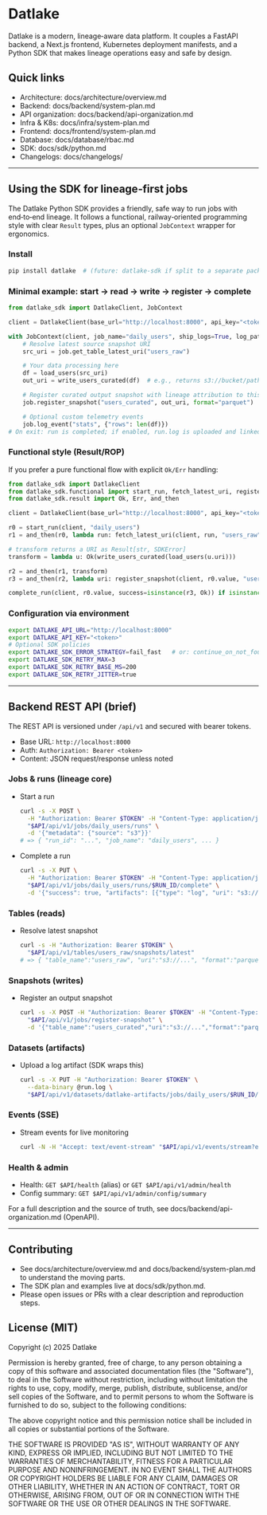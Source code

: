 # Datlake

Datlake is a modern, lineage‑aware data platform. It couples a FastAPI backend, a Next.js frontend, Kubernetes deployment manifests, and a Python SDK that makes lineage operations easy and safe by design.

## Quick links
- Architecture: docs/architecture/overview.md
- Backend: docs/backend/system-plan.md
- API organization: docs/backend/api-organization.md
- Infra & K8s: docs/infra/system-plan.md
- Frontend: docs/frontend/system-plan.md
- Database: docs/database/rbac.md
- SDK: docs/sdk/python.md
- Changelogs: docs/changelogs/

---

## Using the SDK for lineage‑first jobs
The Datlake Python SDK provides a friendly, safe way to run jobs with end‑to‑end lineage. It follows a functional, railway‑oriented programming style with clear `Result` types, plus an optional `JobContext` wrapper for ergonomics.

### Install
```bash
pip install datlake  # (future: datlake-sdk if split to a separate package)
```

### Minimal example: start → read → write → register → complete
```python
from datlake_sdk import DatlakeClient, JobContext

client = DatlakeClient(base_url="http://localhost:8000", api_key="<token>")

with JobContext(client, job_name="daily_users", ship_logs=True, log_path="/var/log/app/run.log", artifact_bucket="datlake-artifacts") as job:
    # Resolve latest source snapshot URI
    src_uri = job.get_table_latest_uri("users_raw")

    # Your data processing here
    df = load_users(src_uri)
    out_uri = write_users_curated(df)  # e.g., returns s3://bucket/path/file.parquet

    # Register curated output snapshot with lineage attribution to this run
    job.register_snapshot("users_curated", out_uri, format="parquet")

    # Optional custom telemetry events
    job.log_event("stats", {"rows": len(df)})
# On exit: run is completed; if enabled, run.log is uploaded and linked as an artifact
```

### Functional style (Result/ROP)
If you prefer a pure functional flow with explicit `Ok/Err` handling:
```python
from datlake_sdk import DatlakeClient
from datlake_sdk.functional import start_run, fetch_latest_uri, register_snapshot, complete_run
from datlake_sdk.result import Ok, Err, and_then

client = DatlakeClient(base_url="http://localhost:8000", api_key="<token>")

r0 = start_run(client, "daily_users")
r1 = and_then(r0, lambda run: fetch_latest_uri(client, run, "users_raw"))

# transform returns a URI as Result[str, SDKError]
transform = lambda u: Ok(write_users_curated(load_users(u.uri)))

r2 = and_then(r1, transform)
r3 = and_then(r2, lambda uri: register_snapshot(client, r0.value, "users_curated", uri, format="parquet")) if isinstance(r0, Ok) else r0

complete_run(client, r0.value, success=isinstance(r3, Ok)) if isinstance(r0, Ok) else None
```

### Configuration via environment
```bash
export DATLAKE_API_URL="http://localhost:8000"
export DATLAKE_API_KEY="<token>"
# Optional SDK policies
export DATLAKE_SDK_ERROR_STRATEGY=fail_fast   # or: continue_on_not_found | suppress_transient
export DATLAKE_SDK_RETRY_MAX=3
export DATLAKE_SDK_RETRY_BASE_MS=200
export DATLAKE_SDK_RETRY_JITTER=true
```

---

## Backend REST API (brief)
The REST API is versioned under `/api/v1` and secured with bearer tokens.

- Base URL: `http://localhost:8000`
- Auth: `Authorization: Bearer <token>`
- Content: JSON request/response unless noted

### Jobs & runs (lineage core)
- Start a run
  ```bash
  curl -s -X POST \
    -H "Authorization: Bearer $TOKEN" -H "Content-Type: application/json" \
    "$API/api/v1/jobs/daily_users/runs" \
    -d '{"metadata": {"source": "s3"}}'
  # => { "run_id": "...", "job_name": "daily_users", ... }
  ```
- Complete a run
  ```bash
  curl -s -X PUT \
    -H "Authorization: Bearer $TOKEN" -H "Content-Type: application/json" \
    "$API/api/v1/jobs/daily_users/runs/$RUN_ID/complete" \
    -d '{"success": true, "artifacts": [{"type": "log", "uri": "s3://.../run.log"}]}'
  ```

### Tables (reads)
- Resolve latest snapshot
  ```bash
  curl -s -H "Authorization: Bearer $TOKEN" \
    "$API/api/v1/tables/users_raw/snapshots/latest"
  # => { "table_name":"users_raw", "uri":"s3://...", "format":"parquet", "schema": {...} }
  ```

### Snapshots (writes)
- Register an output snapshot
  ```bash
  curl -s -X POST -H "Authorization: Bearer $TOKEN" -H "Content-Type: application/json" \
    "$API/api/v1/jobs/register-snapshot" \
    -d '{"table_name":"users_curated","uri":"s3://...","format":"parquet","schema":null,"job_name":"daily_users","run_id":"'$RUN_ID'"}'
  ```

### Datasets (artifacts)
- Upload a log artifact (SDK wraps this)
  ```bash
  curl -s -X PUT -H "Authorization: Bearer $TOKEN" \
    --data-binary @run.log \
    "$API/api/v1/datasets/datlake-artifacts/jobs/daily_users/$RUN_ID/run.log"
  ```

### Events (SSE)
- Stream events for live monitoring
  ```bash
  curl -N -H "Accept: text/event-stream" "$API/api/v1/events/stream?events=job_status,lineage_event"
  ```

### Health & admin
- Health: `GET $API/health` (alias) or `GET $API/api/v1/admin/health`
- Config summary: `GET $API/api/v1/admin/config/summary`

For a full description and the source of truth, see docs/backend/api-organization.md (OpenAPI).

---

## Contributing
- See docs/architecture/overview.md and docs/backend/system-plan.md to understand the moving parts.
- The SDK plan and examples live at docs/sdk/python.md.
- Please open issues or PRs with a clear description and reproduction steps.

## License (MIT)
Copyright (c) 2025 Datlake

Permission is hereby granted, free of charge, to any person obtaining a copy of this software and associated documentation files (the "Software"), to deal in the Software without restriction, including without limitation the rights to use, copy, modify, merge, publish, distribute, sublicense, and/or sell copies of the Software, and to permit persons to whom the Software is furnished to do so, subject to the following conditions:

The above copyright notice and this permission notice shall be included in all copies or substantial portions of the Software.

THE SOFTWARE IS PROVIDED "AS IS", WITHOUT WARRANTY OF ANY KIND, EXPRESS OR IMPLIED, INCLUDING BUT NOT LIMITED TO THE WARRANTIES OF MERCHANTABILITY, FITNESS FOR A PARTICULAR PURPOSE AND NONINFRINGEMENT. IN NO EVENT SHALL THE AUTHORS OR COPYRIGHT HOLDERS BE LIABLE FOR ANY CLAIM, DAMAGES OR OTHER LIABILITY, WHETHER IN AN ACTION OF CONTRACT, TORT OR OTHERWISE, ARISING FROM, OUT OF OR IN CONNECTION WITH THE SOFTWARE OR THE USE OR OTHER DEALINGS IN THE SOFTWARE.
